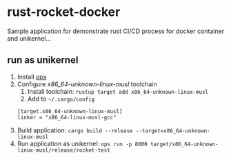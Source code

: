 # rust-rocket-docker

Sample application for demonstrate rust CI/CD process for docker container and unikernel...

## run as unikernel

1. Install [ops](https://ops.city/)
1. Configure _x86_64-unknown-linux-musl_ toolchain
    1. Install toolchain: `rustup target add x86_64-unknown-linux-musl`
    1. Add to `~/.cargo/config`
      ```
      [target.x86_64-unknown-linux-musl]
      linker = "x86_64-linux-musl-gcc"
      ```
1. Build application: `cargo build --release --target=x86_64-unknown-linux-musl`
1. Run application as unikernel: `ops run -p 8000 target/x86_64-unknown-linux-musl/release/rocket-test`